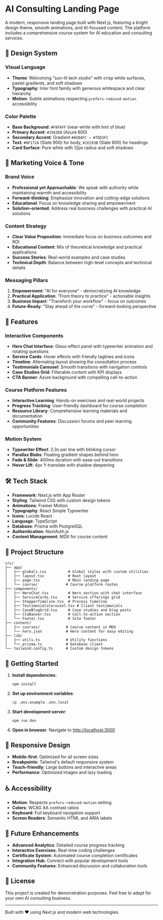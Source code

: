 # AI Consulting Landing Page

A modern, responsive landing page built with Next.js, featuring a bright design theme, smooth animations, and AI-focused content. The platform includes a comprehensive course system for AI education and consulting services.

## 🎨 Design System

### Visual Language
- **Theme**: Welcoming "sun-lit tech studio" with crisp white surfaces, pastel gradients, and soft shadows
- **Typography**: Inter font family with generous whitespace and clear hierarchy
- **Motion**: Subtle animations respecting `prefers-reduced-motion` accessibility

### Color Palette
- **Base Background**: `#F8FAFF` (near-white with hint of blue)
- **Primary Accent**: `#2563EB` (Azure 600)
- **Secondary Accent**: Gradient `#A5B4FC → #7DD3FC`
- **Text**: `#0F172A` (Slate 900) for body, `#1E293B` (Slate 800) for headings
- **Card Surface**: Pure white with 12px radius and soft shadows

## 🎯 Marketing Voice & Tone

### Brand Voice
- **Professional yet Approachable**: We speak with authority while maintaining warmth and accessibility
- **Forward-thinking**: Emphasize innovation and cutting-edge solutions
- **Educational**: Focus on knowledge sharing and empowerment
- **Solution-oriented**: Address real business challenges with practical AI solutions

### Content Strategy
- **Clear Value Proposition**: Immediate focus on business outcomes and ROI
- **Educational Content**: Mix of theoretical knowledge and practical applications
- **Success Stories**: Real-world examples and case studies
- **Technical Depth**: Balance between high-level concepts and technical details

### Messaging Pillars
1. **Empowerment**: "AI for everyone" - democratizing AI knowledge
2. **Practical Application**: "From theory to practice" - actionable insights
3. **Business Impact**: "Transform your workflow" - focus on outcomes
4. **Future-Ready**: "Stay ahead of the curve" - forward-looking perspective

## 🚀 Features

### Interactive Components
- **Hero Chat Interface**: Glass-effect panel with typewriter animation and rotating questions
- **Service Cards**: Hover effects with friendly taglines and icons
- **Timeline**: Alternating layout showing the consultation process
- **Testimonials Carousel**: Smooth transitions with navigation controls
- **Case Studies Grid**: Filterable content with KPI displays
- **CTA Banner**: Azure background with compelling call-to-action

### Course Platform Features
- **Interactive Learning**: Hands-on exercises and real-world projects
- **Progress Tracking**: User-friendly dashboard for course completion
- **Resource Library**: Comprehensive learning materials and documentation
- **Community Features**: Discussion forums and peer learning opportunities

### Motion System
- **Typewriter Effect**: 2.3s per line with blinking cursor
- **Parallax Blobs**: Floating gradient shapes behind hero
- **Fade & Slide**: 400ms duration with ease-out transitions
- **Hover Lift**: 4px Y-translate with shadow deepening

## 🛠 Tech Stack

- **Framework**: Next.js with App Router
- **Styling**: Tailwind CSS with custom design tokens
- **Animations**: Framer Motion
- **Typography**: React Simple Typewriter
- **Icons**: Lucide React
- **Language**: TypeScript
- **Database**: Prisma with PostgreSQL
- **Authentication**: NextAuth.js
- **Content Management**: MDX for course content

## 📁 Project Structure

```
src/
├── app/
│   ├── globals.css          # Global styles with custom utilities
│   ├── layout.tsx           # Root layout
│   ├── page.tsx             # Main landing page
│   └── course/             # Course platform routes
├── components/
│   ├── HeroChat.tsx         # Hero section with chat interface
│   ├── ServiceCards.tsx     # Service offerings grid
│   ├── StepperTimeline.tsx  # Process timeline
│   ├── TestimonialsCarousel.tsx # Client testimonials
│   ├── CaseBlogGrid.tsx     # Case studies and blog posts
│   ├── CtaBanner.tsx        # Call-to-action section
│   └── Footer.tsx           # Site footer
├── content/
│   ├── courses/            # Course content in MDX
│   └── hero.json           # Hero content for easy editing
├── lib/
│   ├── utils.ts            # Utility functions
│   └── prisma.ts           # Database client
└── tailwind.config.ts      # Custom design tokens
```

## 🚦 Getting Started

1. **Install dependencies**:
   ```bash
   npm install
   ```

2. **Set up environment variables**:
   ```bash
   cp .env.example .env.local
   ```

3. **Start development server**:
   ```bash
   npm run dev
   ```

4. **Open in browser**:
   Navigate to [http://localhost:3000](http://localhost:3000)

## 📱 Responsive Design

- **Mobile-first**: Optimized for all screen sizes
- **Breakpoints**: Tailwind's default responsive system
- **Touch-friendly**: Large buttons and interactive areas
- **Performance**: Optimized images and lazy loading

## ♿ Accessibility

- **Motion**: Respects `prefers-reduced-motion` setting
- **Colors**: WCAG AA contrast ratios
- **Keyboard**: Full keyboard navigation support
- **Screen Readers**: Semantic HTML and ARIA labels

## 🔮 Future Enhancements

- **Advanced Analytics**: Detailed course progress tracking
- **Interactive Exercises**: Real-time coding challenges
- **Certificate System**: Automated course completion certificates
- **Integration Hub**: Connect with popular development tools
- **Community Features**: Enhanced discussion and collaboration tools

## 📄 License

This project is created for demonstration purposes. Feel free to adapt for your own AI consulting business.

---

Built with ❤️ using Next.js and modern web technologies.
